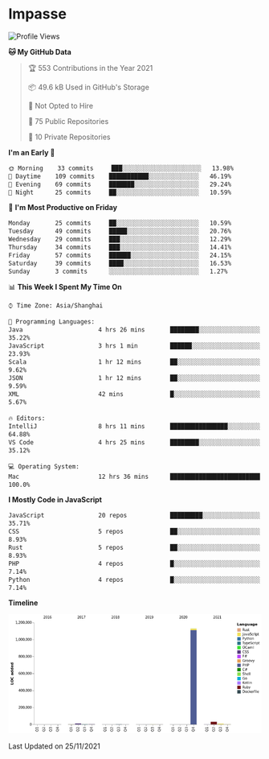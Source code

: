 # Impasse

<!--START_SECTION:waka-->
![Profile Views](http://img.shields.io/badge/Profile%20Views-0-blue)

**🐱 My GitHub Data** 

> 🏆 553 Contributions in the Year 2021
 > 
> 📦 49.6 kB Used in GitHub's Storage 
 > 
> 🚫 Not Opted to Hire
 > 
> 📜 75 Public Repositories 
 > 
> 🔑 10 Private Repositories  
 > 
**I'm an Early 🐤** 

```text
🌞 Morning    33 commits     ███░░░░░░░░░░░░░░░░░░░░░░   13.98% 
🌆 Daytime    109 commits    ███████████░░░░░░░░░░░░░░   46.19% 
🌃 Evening    69 commits     ███████░░░░░░░░░░░░░░░░░░   29.24% 
🌙 Night      25 commits     ██░░░░░░░░░░░░░░░░░░░░░░░   10.59%

```
📅 **I'm Most Productive on Friday** 

```text
Monday       25 commits     ██░░░░░░░░░░░░░░░░░░░░░░░   10.59% 
Tuesday      49 commits     █████░░░░░░░░░░░░░░░░░░░░   20.76% 
Wednesday    29 commits     ███░░░░░░░░░░░░░░░░░░░░░░   12.29% 
Thursday     34 commits     ███░░░░░░░░░░░░░░░░░░░░░░   14.41% 
Friday       57 commits     ██████░░░░░░░░░░░░░░░░░░░   24.15% 
Saturday     39 commits     ████░░░░░░░░░░░░░░░░░░░░░   16.53% 
Sunday       3 commits      ░░░░░░░░░░░░░░░░░░░░░░░░░   1.27%

```


📊 **This Week I Spent My Time On** 

```text
⌚︎ Time Zone: Asia/Shanghai

💬 Programming Languages: 
Java                     4 hrs 26 mins       ████████░░░░░░░░░░░░░░░░░   35.22% 
JavaScript               3 hrs 1 min         ██████░░░░░░░░░░░░░░░░░░░   23.93% 
Scala                    1 hr 12 mins        ██░░░░░░░░░░░░░░░░░░░░░░░   9.62% 
JSON                     1 hr 12 mins        ██░░░░░░░░░░░░░░░░░░░░░░░   9.59% 
XML                      42 mins             █░░░░░░░░░░░░░░░░░░░░░░░░   5.67%

🔥 Editors: 
IntelliJ                 8 hrs 11 mins       ████████████████░░░░░░░░░   64.88% 
VS Code                  4 hrs 25 mins       ████████░░░░░░░░░░░░░░░░░   35.12%

💻 Operating System: 
Mac                      12 hrs 36 mins      █████████████████████████   100.0%

```

**I Mostly Code in JavaScript** 

```text
JavaScript               20 repos            █████████░░░░░░░░░░░░░░░░   35.71% 
CSS                      5 repos             ██░░░░░░░░░░░░░░░░░░░░░░░   8.93% 
Rust                     5 repos             ██░░░░░░░░░░░░░░░░░░░░░░░   8.93% 
PHP                      4 repos             █░░░░░░░░░░░░░░░░░░░░░░░░   7.14% 
Python                   4 repos             █░░░░░░░░░░░░░░░░░░░░░░░░   7.14%

```


**Timeline**

![Chart not found](https://raw.githubusercontent.com/impasse/impasse/master/charts/bar_graph.png) 


 Last Updated on 25/11/2021
<!--END_SECTION:waka-->
